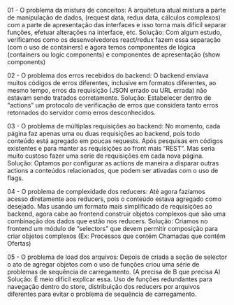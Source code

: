 <!-- @format -->

01 - O problema da mistura de conceitos: A arquitetura atual mistura a parte de manipulação de dados, (request data,
redux data, cálculos complexos) com a parte de apresentação das interfaces e isso torna mais difícil separar funções,
efetuar alterações na interface, etc. Solução: Com algum estudo, verificamos como os desenvolvedores react/redux fazem
essa separação (com o uso de containers) e agora temos componentes de lógica (containers ou logic components) e
componentes de apresentação (show components)

02 - O problema dos erros recebidos do backend: O backend enviava muitos códigos de erros diferentes, inclusive em
formatos diferentes, ao mesmo tempo, erros da requisição (JSON errado ou URL errada) não estavam sendo tratados
corretamente. Solução: Estabelecer dentro de “actions” um protocolo de verificação de erros que considera tanto erros
retornados do servidor como erros desconhecidos.

03 - O problema de múltiplas requisições ao backend: No momento, cada página faz apenas uma ou duas requisições ao
backend, pois todo conteúdo está agregado em poucas requests. Após pesquisas em códigos existentes e para manter as
requisições ao front mais “REST”. Mas seria muito custoso fazer uma serie de requisições em cada nova página. Solução:
Optamos por configurar as actions de maneira a disparar outras actions a conteúdos relacionados, que podem ser ativadas
com o uso de flags.

04 - O problema de complexidade dos reducers: Até agora fazíamos acesso diretamente aos reducers, pois o conteúdo estava
agregado como desejado. Mas usando um formato mais simplificado de requisições ao backend, agora cabe ao frontend
construir objetos complexos que são uma combinação dos dados que estão nos reducers. Solução: Criamos no frontend um
módulo de “selectors” que devem permitir composição para criar objetos complexos (Ex: Processos que contém Chamadas que
contêm Ofertas)

05 - O problema de load dos arquivos: Depois de criada a seção de selector o ato de agregar objetos com o uso de funções
criou uma série de problemas de sequência de carregamento. (A precisa de B que precisa A) Solução: É meio difícil
explicar essa. Uso de funções redundantes para navegação dentro do store, distribuição dos reducers por arquivos
diferentes para evitar o problema de sequência de carregamento.
